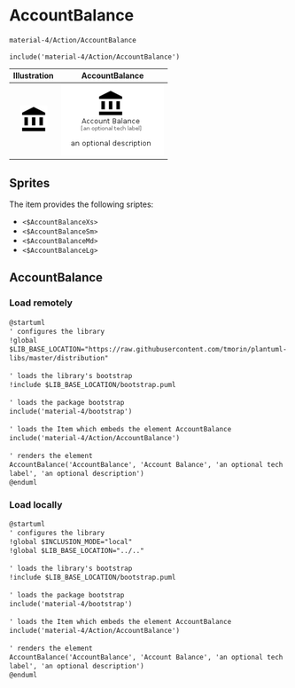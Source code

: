 # AccountBalance


```text
material-4/Action/AccountBalance
```

```text
include('material-4/Action/AccountBalance')
```



| Illustration | AccountBalance |
| :---: | :---: |
| ![illustration for Illustration](../../material-4/Action/AccountBalance.png) | ![illustration for AccountBalance](../../material-4/Action/AccountBalance.Local.png) |



## Sprites
The item provides the following sriptes:

- `<$AccountBalanceXs>`
- `<$AccountBalanceSm>`
- `<$AccountBalanceMd>`
- `<$AccountBalanceLg>`





## AccountBalance

### Load remotely
```plantuml
@startuml
' configures the library
!global $LIB_BASE_LOCATION="https://raw.githubusercontent.com/tmorin/plantuml-libs/master/distribution"

' loads the library's bootstrap
!include $LIB_BASE_LOCATION/bootstrap.puml

' loads the package bootstrap
include('material-4/bootstrap')

' loads the Item which embeds the element AccountBalance
include('material-4/Action/AccountBalance')

' renders the element
AccountBalance('AccountBalance', 'Account Balance', 'an optional tech label', 'an optional description')
@enduml
```

### Load locally
```plantuml
@startuml
' configures the library
!global $INCLUSION_MODE="local"
!global $LIB_BASE_LOCATION="../.."

' loads the library's bootstrap
!include $LIB_BASE_LOCATION/bootstrap.puml

' loads the package bootstrap
include('material-4/bootstrap')

' loads the Item which embeds the element AccountBalance
include('material-4/Action/AccountBalance')

' renders the element
AccountBalance('AccountBalance', 'Account Balance', 'an optional tech label', 'an optional description')
@enduml
```

